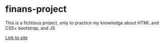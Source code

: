 # finans-project
This is a fictitious project, only to practice my knowledge about HTML and CSS+ bootstrap, and JS

<a href="https://natharaujos.github.io/finans-project/">Link to site</a>


